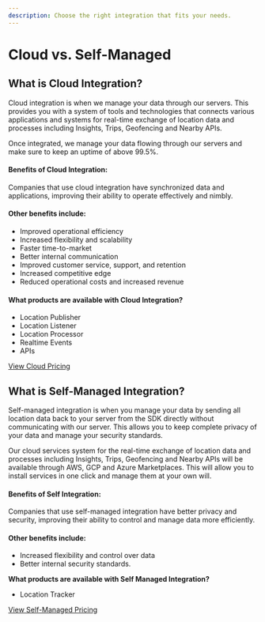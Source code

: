 ```yaml
---
description: Choose the right integration that fits your needs.
---
```


# Cloud vs. Self-Managed

## What is Cloud Integration? <a id="What-is-Cloud-Integration?"></a>

Cloud integration is when we manage your data through our servers. This provides you with a system of tools and technologies that connects various applications and systems for real-time exchange of location data and processes including Insights, Trips, Geofencing and Nearby APIs.

Once integrated, we manage your data flowing through our servers and make sure to keep an uptime of above 99.5%.

#### **Benefits of Cloud Integration:**

Companies that use cloud integration have synchronized data and applications, improving their ability to operate effectively and nimbly.

#### Other benefits include:

* Improved operational efficiency
* Increased flexibility and scalability
* Faster time-to-market
* Better internal communication
* Improved customer service, support, and retention
* Increased competitive edge
* Reduced operational costs and increased revenue

#### **What products are available with Cloud Integration?**

* Location Publisher
* Location Listener
* Location Processor
* Realtime Events
* APIs

[View Cloud Pricing](http://geospark.co/pricing#cloud)

## What is Self-Managed Integration? <a id="What-is-Self-Managed-Integration?"></a>

Self-managed integration is when you manage your data by sending all location data back to your server from the SDK directly without communicating with our server. This allows you to keep complete privacy of your data and manage your security standards.

Our cloud services system for the real-time exchange of location data and processes including Insights, Trips, Geofencing and Nearby APIs will be available through AWS, GCP and Azure Marketplaces. This will allow you to install services in one click and manage them at your own will.

#### **Benefits of Self Integration:**

Companies that use self-managed integration have better privacy and security, improving their ability to control and manage data more efficiently.

#### Other benefits include:

* Increased flexibility and control over data
* Better internal security standards.

**What products are available with Self Managed Integration?**

* Location Tracker

[View Self-Managed Pricing](http://geospark.co/pricing#self-managed)

